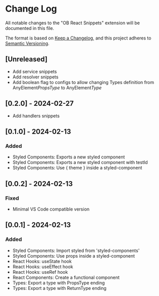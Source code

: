 # Change Log

All notable changes to the "OB React Snippets" extension will be documented in this file.

The format is based on [Keep a Changelog](https://keepachangelog.com/en/1.1.0/),
and this project adheres to [Semantic Versioning](https://semver.org/spec/v2.0.0.html).

## [Unreleased]

- Add service snippets
- Add resolver snippets
- Add boolean flag to configs to allow changing Types definition from AnyElement*PropsType* to AnyElement*Type*

## [0.2.0] - 2024-02-27

- Add handlers snippets

## [0.1.0] - 2024-02-13

### Added

- Styled Components: Exports a new styled component
- Styled Components: Exports a new styled component with testId
- Styled Components: Use { theme } inside a styled-component

## [0.0.2] - 2024-02-13

### Fixed

- Minimal VS Code compatible version

## [0.0.1] - 2024-02-13

### Added

- Styled Components: Import styled from 'styled-components'
- Styled Components: Use props inside a styled-component
- React Hooks: useState hook
- React Hooks: useEffect hook
- React Hooks: useRef hook
- React Components: Create a functional component
- Types: Export a type with PropsType ending
- Types: Export a type with ReturnType ending
